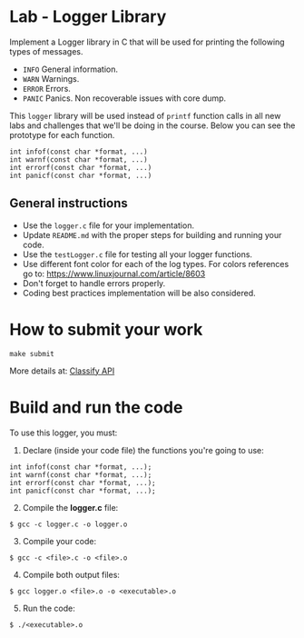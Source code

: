 Lab - Logger Library
====================

Implement a Logger library in C that will be used for printing the following types of messages.
- `INFO` General information.
- `WARN` Warnings.
- `ERROR` Errors.
- `PANIC` Panics. Non recoverable issues with core dump.

This `logger` library will be used instead of `printf` function calls in all new labs and challenges that we'll be doing in the course.
Below you can see the prototype for each function.

```
int infof(const char *format, ...)
int warnf(const char *format, ...)
int errorf(const char *format, ...)
int panicf(const char *format, ...)
```

General instructions
--------------------
- Use the `logger.c` file for your implementation.
- Update `README.md` with the proper steps for building and running your code.
- Use the `testLogger.c` file for testing all your logger functions.
- Use different font color for each of the log types. For colors references go to: https://www.linuxjournal.com/article/8603
- Don't forget to handle errors properly.
- Coding best practices implementation will be also considered.

How to submit your work
=======================
```
make submit
```
More details at: [Classify API](../../classify.md)

Build and run the code
==================

To use this logger, you must:
1. Declare (inside your code file) the functions you're going to use:
```
int infof(const char *format, ...);
int warnf(const char *format, ...);
int errorf(const char *format, ...);
int panicf(const char *format, ...);
```
2. Compile the **logger.c** file:
```
$ gcc -c logger.c -o logger.o
```
3. Compile your code:
```
$ gcc -c <file>.c -o <file>.o
```
4. Compile both output files:
```
$ gcc logger.o <file>.o -o <executable>.o
```
5. Run the code:
```
$ ./<executable>.o
```